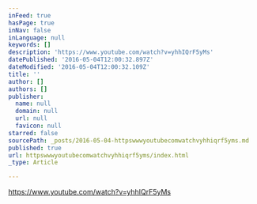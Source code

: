```yaml
---
inFeed: true
hasPage: true
inNav: false
inLanguage: null
keywords: []
description: 'https://www.youtube.com/watch?v=yhhIQrF5yMs'
datePublished: '2016-05-04T12:00:32.897Z'
dateModified: '2016-05-04T12:00:32.109Z'
title: ''
author: []
authors: []
publisher:
  name: null
  domain: null
  url: null
  favicon: null
starred: false
sourcePath: _posts/2016-05-04-httpswwwyoutubecomwatchvyhhiqrf5yms.md
published: true
url: httpswwwyoutubecomwatchvyhhiqrf5yms/index.html
_type: Article

---
```

https://www.youtube.com/watch?v=yhhIQrF5yMs